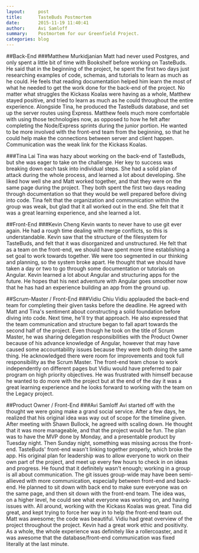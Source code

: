```yaml
---
layout:     post
title:      TasteBuds Postmortem
date:       2015-11-19 11:40:41
author:     Avi Samloff
summary:    Postmortem for our Greenfield Project.
categories: blog
---
```


##Back-End
###Matthew Murkidjanian
Matt had never used Postgres, and only spent a little bit of time with Bookshelf before working on TasteBuds. He said that in the beginning of the project, he spent the first two days just researching examples of code, schemas, and tutorials to learn as much as he could. He feels that reading documentation helped him learn the most of what he needed to get the work done for the back-end of the project. No matter what struggles the Kickass Koalas were having as a whole, Matthew stayed positive, and tried to learn as much as he could throughout the entire experience. Alongside Tina, he produced the TasteBuds database, and set up the server routes using Express. Matthew feels much more comfortable with using those technologies now, as opposed to how he felt after completing the Node/Express sprints during the junior portion. He wanted to be more involved with the front-end team from the beginning, so that he could help make the connections between server and client happen. Communication was the weak link for the Kickass Koalas.

###Tina Lai
Tina was hazy about working on the back-end of TasteBuds, but she was eager to take on the challenge. Her key to success was breaking down each task into individual steps. She had a solid plan of attack during the whole process, and learned a lot about developing. She liked how well she and Matt worked together, and that they were on the same page during the project. They both spent the first two days reading through documentation so that they would be well prepared before diving into code. Tina felt that the organization and communication within the group was weak, but glad that it all worked out in the end. She felt that it was a great learning experience, and she learned a lot.


##Front-End
###Kevin Cheng
Kevin wants to never have to use git ever again. He had a rough time dealing with merge conflicts, so this is understandable. Kevin saw that the structure of the filesystem for TasteBuds, and felt that it was disorganized and unstructured. He felt that as a team on the front-end, we should have spent more time establishing a set goal to work towards together. We were too segmented in our thinking and planning, so the system broke apart. He thought that we should have taken a day or two to go through some documentation or tutorials on Angular. Kevin learned a lot about Angular and structuring apps for the future. He hopes that his next adventure with Angular goes smoother now that he has had an experience building an app from the ground up.

##Scrum-Master / Front-End
###Vidiu Chiu
Vidiu applauded the back-end team for completing their given tasks before the deadline. He agreed with Matt and Tina's sentiment about constructing a solid foundation before diving into code. Next time, he'll try that approach. He also expressed that the team communication and structure began to fall apart towards the second half of the project. Even though he took on the title of Scrum Master, he was sharing delegation responsibilities with the Product Owner because of his advance knowledge of Angular, however that may have caused some accountability issues because they were both doing the same thing. He acknowledged there were room for improvements and took full responsibility as the Scrum Master. The front-end team chose to work independently on different pages but Vidiu would have preferred to pair program on high priority objectives. He was frustrated with himself because he wanted to do more with the project but at the end of the day it was a great learning experience and he looks forward to working with the team on the Legacy project.


##Product Owner / Front-End
###Avi Samloff
Avi started off with the thought we were going make a grand social service. After a few days, he realized that his original idea was way out of scope for the timeline given. After meeting with Shawn Bullock, he agreed with scaling down. He thought that it was more manageable, and that the project would be fun. The plan was to have the MVP done by Monday, and a presentable product by Tuesday night. Then Sunday night, something was missing across the front-end. TasteBuds' front-end wasn't linking together properly, which broke the app. His original plan for leadership was to allow everyone to work on their own part of the project, and meet up every few hours to check in on ideas and progress. He found that it definitely wasn't enough; working in a group is all about communication. The git issues group-wide may have been semi-allieved with more communication, especially between front-end and back-end. He planned to sit down with back end to make sure everyone was on the same page, and then sit down with the front-end team. The idea was, on a higher level, he could see what everyone was working on, and having issues with. All around, working with the Kickass Koalas was great. Tina did great, and kept trying to force her way in to help the front-end team out. Matt was awesome; the code was beautiful. Vidiu had great overview of the project throughout the project. Kevin had a great work ethic and positivity. As a whole, the whole experience was definitely like a rollercoaster, and it was awesome that the database/front-end communication was fixed literally at the last minute.
